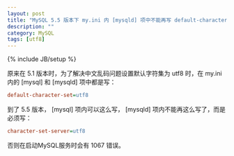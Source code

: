 ```yaml
---
layout: post
title: "MySQL 5.5 版本下 my.ini 内 [mysqld] 项中不能再写 default-character-set=utf8"
description: ""
category: MySQL
tags: [utf8]
---
```

{% include JB/setup %}

原来在 5.1 版本时，为了解决中文乱码问题设置默认字符集为 utf8 时，在 my.ini 内的 [mysql] 和 [mysqld] 项中都是写：

```ini
default-character-set=utf8  
```

到了 5.5 版本， [mysql] 项内可以这么写， [mysqld] 项内不能再这么写了，而是必须写：

```ini
character-set-server=utf8  
```

否则在启动MySQL服务时会有 1067 错误。